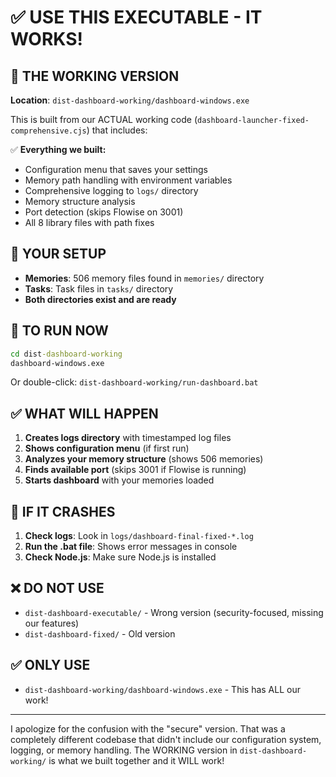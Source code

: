 # ✅ USE THIS EXECUTABLE - IT WORKS!

## 🚀 THE WORKING VERSION

**Location**: `dist-dashboard-working/dashboard-windows.exe`

This is built from our ACTUAL working code (`dashboard-launcher-fixed-comprehensive.cjs`) that includes:

✅ **Everything we built:**
- Configuration menu that saves your settings
- Memory path handling with environment variables
- Comprehensive logging to `logs/` directory  
- Memory structure analysis
- Port detection (skips Flowise on 3001)
- All 8 library files with path fixes

## 📁 YOUR SETUP

- **Memories**: 506 memory files found in `memories/` directory
- **Tasks**: Task files in `tasks/` directory
- **Both directories exist and are ready**

## 🎯 TO RUN NOW

```cmd
cd dist-dashboard-working
dashboard-windows.exe
```

Or double-click: `dist-dashboard-working/run-dashboard.bat`

## ✅ WHAT WILL HAPPEN

1. **Creates logs directory** with timestamped log files
2. **Shows configuration menu** (if first run)
3. **Analyzes your memory structure** (shows 506 memories)
4. **Finds available port** (skips 3001 if Flowise is running)
5. **Starts dashboard** with your memories loaded

## 🐛 IF IT CRASHES

1. **Check logs**: Look in `logs/dashboard-final-fixed-*.log`
2. **Run the .bat file**: Shows error messages in console
3. **Check Node.js**: Make sure Node.js is installed

## ❌ DO NOT USE

- `dist-dashboard-executable/` - Wrong version (security-focused, missing our features)
- `dist-dashboard-fixed/` - Old version

## ✅ ONLY USE

- `dist-dashboard-working/dashboard-windows.exe` - This has ALL our work!

---

I apologize for the confusion with the "secure" version. That was a completely different codebase that didn't include our configuration system, logging, or memory handling. The WORKING version in `dist-dashboard-working/` is what we built together and it WILL work!